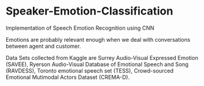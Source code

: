 # Speaker-Emotion-Classification
Implementation of Speech Emotion Recognition using CNN

Emotions are probably relevant enough when we deal with conversations between agent and customer.

Data Sets collected from Kaggle are
Surrey Audio-Visual Expressed Emotion (SAVEE),
Ryerson Audio-Visual Database of Emotional Speech and Song (RAVDESS),
Toronto emotional speech set (TESS),
Crowd-sourced Emotional Mutimodal Actors Dataset (CREMA-D).
